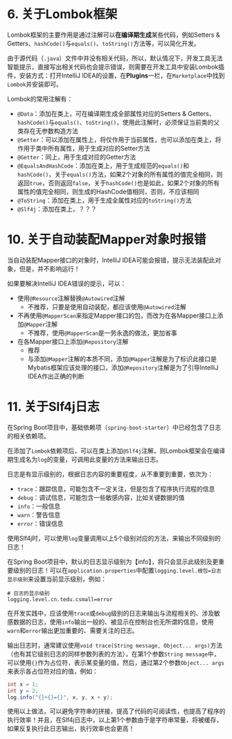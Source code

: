 # 6. 关于Lombok框架

Lombok框架的主要作用是通过注解可以**在编译期生成**某些代码，例如Setters & Getters、`hashCode()`与`equals()`、`toString()`方法等，可以简化开发。

由于源代码（`.java`）文件中并没有相关代码，所以，默认情况下，开发工具无法智能提示，直接写出相关代码也会提示错误，则需要在开发工具中安装Lombok插件，安装方式：打开IntelliJ IDEA的设置，在**Plugins**一栏，在`Marketplace`中找到`Lombok`并安装即可。

Lombok的常用注解有：

- `@Data`：添加在类上，可在编译期生成全部属性对应的Setters & Getters、`hashCode()`与`equals()`、`toString()`，使用此注解时，必须保证当前类的父类存在无参数构造方法
- `@Setter`：可以添加在属性上，将仅作用于当前属性，也可以添加在类上，将作用于类中所有属性，用于生成对应的Setter方法
- `@Getter`：同上，用于生成对应的Getter方法
- `@EqualsAndHashCode`：添加在类上，用于生成规范的`equals()`和`hashCode()`，关于`equals()`方法，如果2个对象的所有属性的值完全相同，则返回`true`，否则返回`false`，关于`hashCode()`也是如此，如果2个对象的所有属性的值完全相同，则生成的HashCode值相同，否则，不应该相同
- `@ToString`：添加在类上，用于生成全属性对应的`toString()`方法
- `@Slf4j`：添加在类上，？？？

# 10. 关于自动装配Mapper对象时报错

当自动装配Mapper接口的对象时，IntelliJ IDEA可能会报错，提示无法装配此对象，但是，并不影响运行！

如果要解决IntelliJ IDEA错误的提示，可以：

- 使用`@Resource`注解替换`@Autowired`注解
  - 不推荐，只要是使用自动装配，都应该使用`@Autowired`注解
- 不再使用`@MapperScan`来指定Mapper接口的包，而改为在各Mapper接口上添加`@Mapper`注解
  - 不推荐，使用`@MapperScan`是一劳永逸的做法，更加省事
- 在各Mapper接口上添加`@Repository`注解
  - 推荐
  - 与添加`@Mapper`注解的本质不同，添加`@Mapper`注解是为了标识此接口是Mybatis框架应该处理的接口，添加`@Repository`注解是为了引导IntelliJ IDEA作出正确的判断

# 11. 关于Slf4j日志

在Spring Boot项目中，基础依赖项（`spring-boot-starter`）中已经包含了日志的相关依赖项。

在添加了`Lombok`依赖项后，可以在类上添加`@Slf4j`注解，则Lombok框架会在编译期生成名为`log`的变量，可调用此变量的方法来输出日志。

日志是有显示级别的，根据日志内容的重要程度，从不重要到重要，依次为：

- `trace`：跟踪信息，可能包含不一定关注，但是包含了程序执行流程的信息
- `debug`：调试信息，可能包含一些敏感内容，比如关键数据的值
- `info`：一般信息
- `warn`：警告信息
- `error`：错误信息

使用Slf4j时，可以使用`log`变量调用以上5个级别对应的方法，来输出不同级别的日志！

在Spring Boot项目中，默认的日志显示级别为【info】，将只会显示此级别及更重要级别的日志！可以在`application.properties`中配置`logging.level.根包=日志显示级别`来设置当前显示级别，例如：

```properties
# 日志的显示级别
logging.level.cn.tedu.csmall=error
```

在开发实践中，应该使用`trace`或`debug`级别的日志来输出与流程相关的、涉及敏感数据的日志，使用`info`输出一般的、被显示在控制台也无所谓的信息，使用`warn`和`error`输出更加重要的、需要关注的日志。

输出日志时，通常建议使用`void trace(String message, Object... args)`方法（也有其它级别日志的同样参数列表的方法），在第1个参数`String message`中，可以使用`{}`作为占位符，表示某变量的值，然后，通过第2个参数`Object... args`来表示各占位符对应的值，例如：

```java
int x = 1;
int y = 2;
log.info("{}+{}={}", x, y, x + y);
```

使用以上做法，可以避免字符串的拼接，提高了代码的可阅读性，也提高了程序的执行效率！并且，在Slf4j日志中，以上第1个参数由于是字符串常量，将被缓存，如果反复执行此日志输出，执行效率也会更高！



















